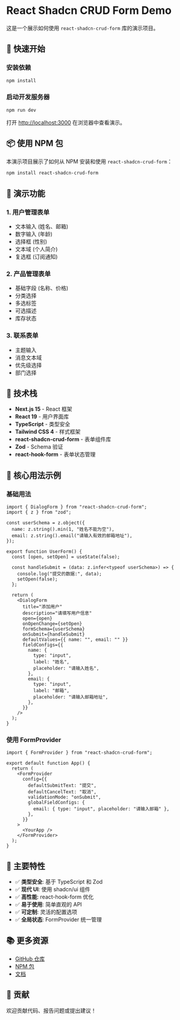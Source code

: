 # React Shadcn CRUD Form Demo

这是一个展示如何使用 `react-shadcn-crud-form` 库的演示项目。

## 🚀 快速开始

### 安装依赖

```bash
npm install
```

### 启动开发服务器

```bash
npm run dev
```

打开 [http://localhost:3000](http://localhost:3000) 在浏览器中查看演示。

## 📦 使用 NPM 包

本演示项目展示了如何从 NPM 安装和使用 `react-shadcn-crud-form`：

```bash
npm install react-shadcn-crud-form
```

## 🎯 演示功能

### 1. 用户管理表单
- 文本输入 (姓名、邮箱)
- 数字输入 (年龄)
- 选择框 (性别)
- 文本域 (个人简介)
- 复选框 (订阅通知)

### 2. 产品管理表单
- 基础字段 (名称、价格)
- 分类选择
- 多选标签
- 可选描述
- 库存状态

### 3. 联系表单
- 主题输入
- 消息文本域
- 优先级选择
- 部门选择

## 🔧 技术栈

- **Next.js 15** - React 框架
- **React 19** - 用户界面库
- **TypeScript** - 类型安全
- **Tailwind CSS 4** - 样式框架
- **react-shadcn-crud-form** - 表单组件库
- **Zod** - Schema 验证
- **react-hook-form** - 表单状态管理

## 📖 核心用法示例

### 基础用法

```tsx
import { DialogForm } from "react-shadcn-crud-form";
import { z } from "zod";

const userSchema = z.object({
  name: z.string().min(1, "姓名不能为空"),
  email: z.string().email("请输入有效的邮箱地址"),
});

export function UserForm() {
  const [open, setOpen] = useState(false);

  const handleSubmit = (data: z.infer<typeof userSchema>) => {
    console.log("提交的数据:", data);
    setOpen(false);
  };

  return (
    <DialogForm
      title="添加用户"
      description="请填写用户信息"
      open={open}
      onOpenChange={setOpen}
      formSchema={userSchema}
      onSubmit={handleSubmit}
      defaultValues={{ name: "", email: "" }}
      fieldConfigs={{
        name: {
          type: "input",
          label: "姓名",
          placeholder: "请输入姓名",
        },
        email: {
          type: "input", 
          label: "邮箱",
          placeholder: "请输入邮箱地址",
        },
      }}
    />
  );
}
```

### 使用 FormProvider

```tsx
import { FormProvider } from "react-shadcn-crud-form";

export default function App() {
  return (
    <FormProvider
      config={{
        defaultSubmitText: "提交",
        defaultCancelText: "取消",
        validationMode: "onSubmit",
        globalFieldConfigs: {
          email: { type: "input", placeholder: "请输入邮箱" },
        },
      }}
    >
      <YourApp />
    </FormProvider>
  );
}
```

## 🎨 主要特性

- ✅ **类型安全**: 基于 TypeScript 和 Zod
- ✅ **现代 UI**: 使用 shadcn/ui 组件
- ✅ **高性能**: react-hook-form 优化
- ✅ **易于使用**: 简单直观的 API
- ✅ **可定制**: 灵活的配置选项
- ✅ **全局状态**: FormProvider 统一管理

## 📚 更多资源

- [GitHub 仓库](https://github.com/SakuraPuare/react-shadcn-crud-form)
- [NPM 包](https://www.npmjs.com/package/react-shadcn-crud-form)
- [文档](https://github.com/SakuraPuare/react-shadcn-crud-form#readme)

## 🤝 贡献

欢迎贡献代码、报告问题或提出建议！
